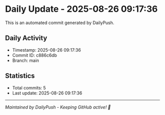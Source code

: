 # Daily Update - 2025-08-26 09:17:36

This is an automated commit generated by DailyPush.

## Daily Activity
- Timestamp: 2025-08-26 09:17:36
- Commit ID: c886c6db
- Branch: main

## Statistics
- Total commits: 5
- Last update: 2025-08-26 09:17:36

---
*Maintained by DailyPush - Keeping GitHub active! 🚀*
